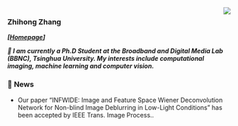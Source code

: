 <img align="right" src="https://github-readme-stats.vercel.app/api?username=zhihongz&show_icons=true&icon_color=CE1D2D&count_private=true&theme=buefy" />

### Zhihong Zhang
_**[[Homepage](https://zhangzhihong.github.io/)]**_

_**🌱 I am currently a Ph.D Student at the Broadband and Digital Media Lab (BBNC), Tsinghua University. My interests include computational imaging, machine learning and computer vision.**_


### 💬  **News**
- Our paper “INFWIDE: Image and Feature Space Wiener Deconvolution Network for Non-blind Image Deblurring in Low-Light Conditions” has been accepted by IEEE Trans. Image Process..


<!-- ### 📖 **Repositories**

<a href="https://github.com/zhihongz/HCA-SCI">
  <img align="center" src="https://github-readme-stats.vercel.app/api/pin/?username=zhihongz&repo=HCA-SCI&theme=buefy" />
</a>
<a href="https://github.com/zhihongz/ConvDAE">
  <img align="center" src="https://github-readme-stats.vercel.app/api/pin/?username=zhihongz&repo=ConvDAE&theme=buefy" />
</a> -->

<!--
**zhihongz/zhihongz** is a ✨ _special_ ✨ repository because its `README.md` (this file) appears on your GitHub profile.

Here are some ideas to get you started:

- 🔭 I’m currently working on ...
- 🌱 I’m currently learning ...
- 👯 I’m looking to collaborate on ...
- 🤔 I’m looking for help with ...
- 💬 Ask me about ...
- 📫 How to reach me: ...
- 😄 Pronouns: ...
- ⚡ Fun fact: ...
-->

